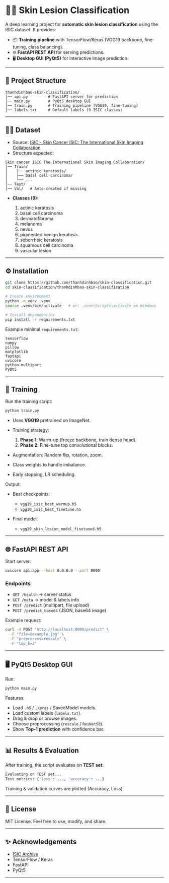 
# 🧑‍⚕️ Skin Lesion Classification

A deep learning project for **automatic skin lesion classification** using the ISIC dataset.
It provides:

* 📦 **Training pipeline** with TensorFlow/Keras (VGG19 backbone, fine-tuning, class balancing).
* 🌐 **FastAPI REST API** for serving predictions.
* 🖥 **Desktop GUI (PyQt5)** for interactive image prediction.

---

## 📂 Project Structure

```
thanhdinhbao-skin-classification/
│── api.py         # FastAPI server for prediction
│── main.py        # PyQt5 desktop GUI
│── train.py       # Training pipeline (VGG19, fine-tuning)
│── labels.txt     # Default labels (9 ISIC classes)
```

---

## 🧑‍🏫 Dataset

* Source: [ISIC - Skin Cancer ISIC: The International Skin Imaging Collaboration](https://www.isic-archive.com/)
* Structure expected:

```
Skin cancer ISIC The International Skin Imaging Collaboration/
│── Train/
│    ├── actinic keratosis/
│    ├── basal cell carcinoma/
│    └── ...
│── Test/
│── Val/   # Auto-created if missing
```

* **Classes (9):**

  1. actinic keratosis
  2. basal cell carcinoma
  3. dermatofibroma
  4. melanoma
  5. nevus
  6. pigmented benign keratosis
  7. seborrheic keratosis
  8. squamous cell carcinoma
  9. vascular lesion

---

## ⚙️ Installation

```bash
git clone https://github.com/thanhdinhbao/skin-classification.git
cd skin-classification/thanhdinhbao-skin-classification

# Create environment
python -m venv .venv
source .venv/bin/activate   # or: .venv\Scripts\activate on Windows

# Install dependencies
pip install -r requirements.txt
```

Example minimal `requirements.txt`:

```
tensorflow
numpy
pillow
matplotlib
fastapi
uvicorn
python-multipart
PyQt5
```

---

## 🚀 Training

Run the training script:

```bash
python train.py
```

* Uses **VGG19** pretrained on ImageNet.
* Training strategy:

  1. **Phase 1**: Warm-up (freeze backbone, train dense head).
  2. **Phase 2**: Fine-tune top convolutional blocks.
* Augmentation: Random flip, rotation, zoom.
* Class weights to handle imbalance.
* Early stopping, LR scheduling.

Output:

* Best checkpoints:

  * `vgg19_isic_best_warmup.h5`
  * `vgg19_isic_best_finetune.h5`
* Final model:

  * `vgg19_skin_lesion_model_finetuned.h5`

---

## 🌐 FastAPI REST API

Start server:

```bash
uvicorn api:app --host 0.0.0.0 --port 8000
```

### Endpoints

* `GET /health` → server status
* `GET /meta` → model & labels info
* `POST /predict` (multipart, file upload)
* `POST /predict_base64` (JSON, base64 image)

Example request:

```bash
curl -X POST "http://localhost:8000/predict" \
  -F "file=@example.jpg" \
  -F "preprocess=rescale" \
  -F "top_k=3"
```

---

## 🖥 PyQt5 Desktop GUI

Run:

```bash
python main.py
```

Features:

* Load `.h5` / `.keras` / SavedModel models.
* Load custom labels (`labels.txt`).
* Drag & drop or browse images.
* Choose preprocessing (`rescale` / `ResNet50`).
* Show **Top-1 prediction** with confidence bar.

---

## 📊 Results & Evaluation

After training, the script evaluates on **TEST set**:

```bash
Evaluating on TEST set...
Test metrics: {'loss': ..., 'accuracy': ...}
```

Training & validation curves are plotted (Accuracy, Loss).

---

## 📜 License

MIT License.
Feel free to use, modify, and share.

---

## ✨ Acknowledgements

* [ISIC Archive](https://www.isic-archive.com/)
* TensorFlow / Keras
* FastAPI
* PyQt5

---
